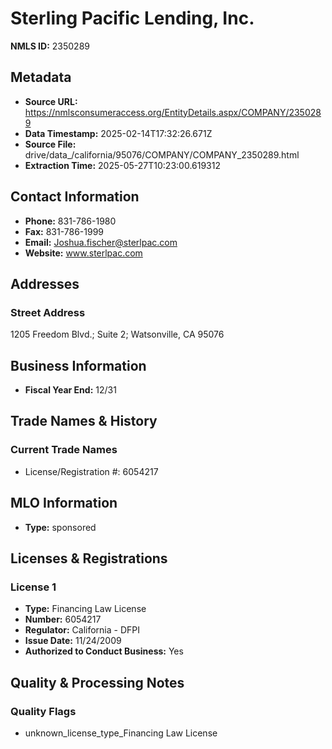 # Sterling Pacific Lending, Inc.

**NMLS ID:** 2350289

## Metadata
- **Source URL:** https://nmlsconsumeraccess.org/EntityDetails.aspx/COMPANY/2350289
- **Data Timestamp:** 2025-02-14T17:32:26.671Z
- **Source File:** drive/data_/california/95076/COMPANY/COMPANY_2350289.html
- **Extraction Time:** 2025-05-27T10:23:00.619312

## Contact Information
- **Phone:** 831-786-1980
- **Fax:** 831-786-1999
- **Email:** Joshua.fischer@sterlpac.com
- **Website:** www.sterlpac.com

## Addresses
### Street Address
1205 Freedom Blvd.; Suite 2; Watsonville, CA 95076

## Business Information
- **Fiscal Year End:** 12/31

## Trade Names & History
### Current Trade Names
- License/Registration #: 6054217

## MLO Information
- **Type:** sponsored

## Licenses & Registrations

### License 1
- **Type:** Financing Law License
- **Number:** 6054217
- **Regulator:** California - DFPI
- **Issue Date:** 11/24/2009
- **Authorized to Conduct Business:** Yes

## Quality & Processing Notes
### Quality Flags
- unknown_license_type_Financing Law License
